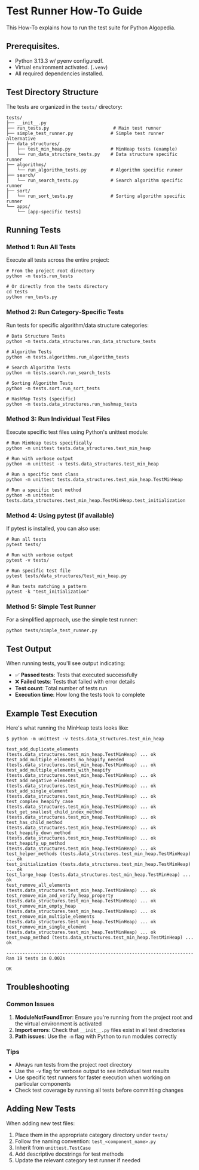 # Test Runner How-To Guide

This How-To explains how to run the test suite for Python Algopedia. 


## Prerequisites. 

- Python 3.13.3 w/ pyenv configuredf. 
- Virtual environment activated. (`.venv`)
- All required dependencies installed. 

## Test Directory Structure

The tests are organized in the `tests/` directory: 


    tests/
    ├── __init__.py
    ├── run_tests.py                        # Main test runner
    ├── simple_test_runner.py              # Simple test runner alternative
    ├── data_structures/
    │   ├── test_min_heap.py               # MinHeap tests (example)
    │   └── run_data_structure_tests.py    # Data structure specific runner
    ├── algorithms/
    │   └── run_algorithm_tests.py         # Algorithm specific runner
    ├── search/
    │   └── run_search_tests.py            # Search algorithm specific runner
    ├── sort/
    │   └── run_sort_tests.py              # Sorting algorithm specific runner
    └── apps/
        └── [app-specific tests]


## Running Tests

### Method 1: Run All Tests

Execute all tests across the entire project:

    # From the project root directory
    python -m tests.run_tests

    # Or directly from the tests directory
    cd tests
    python run_tests.py

### Method 2: Run Category-Specific Tests

Run tests for specific algorithm/data structure categories:

    # Data Structure Tests
    python -m tests.data_structures.run_data_structure_tests

    # Algorithm Tests  
    python -m tests.algorithms.run_algorithm_tests

    # Search Algorithm Tests
    python -m tests.search.run_search_tests

    # Sorting Algorithm Tests
    python -m tests.sort.run_sort_tests

    # HashMap Tests (specific)
    python -m tests.data_structures.run_hashmap_tests

### Method 3: Run Individual Test Files

Execute specific test files using Python's unittest module:

    # Run MinHeap tests specifically
    python -m unittest tests.data_structures.test_min_heap

    # Run with verbose output
    python -m unittest -v tests.data_structures.test_min_heap

    # Run a specific test class
    python -m unittest tests.data_structures.test_min_heap.TestMinHeap

    # Run a specific test method
    python -m unittest tests.data_structures.test_min_heap.TestMinHeap.test_initialization

### Method 4: Using pytest (if available)

If pytest is installed, you can also use:

    # Run all tests
    pytest tests/

    # Run with verbose output
    pytest -v tests/

    # Run specific test file
    pytest tests/data_structures/test_min_heap.py

    # Run tests matching a pattern
    pytest -k "test_initialization"

### Method 5: Simple Test Runner

For a simplified approach, use the simple test runner:

    python tests/simple_test_runner.py

## Test Output

When running tests, you'll see output indicating:

- ✅ **Passed tests**: Tests that executed successfully
- ❌ **Failed tests**: Tests that failed with error details
- **Test count**: Total number of tests run
- **Execution time**: How long the tests took to complete

## Example Test Execution

Here's what running the MinHeap tests looks like:

    $ python -m unittest -v tests.data_structures.test_min_heap

    test_add_duplicate_elements (tests.data_structures.test_min_heap.TestMinHeap) ... ok
    test_add_multiple_elements_no_heapify_needed (tests.data_structures.test_min_heap.TestMinHeap) ... ok
    test_add_multiple_elements_with_heapify (tests.data_structures.test_min_heap.TestMinHeap) ... ok
    test_add_negative_elements (tests.data_structures.test_min_heap.TestMinHeap) ... ok
    test_add_single_element (tests.data_structures.test_min_heap.TestMinHeap) ... ok
    test_complex_heapify_case (tests.data_structures.test_min_heap.TestMinHeap) ... ok
    test_get_smallest_child_index_method (tests.data_structures.test_min_heap.TestMinHeap) ... ok
    test_has_child_method (tests.data_structures.test_min_heap.TestMinHeap) ... ok
    test_heapify_down_method (tests.data_structures.test_min_heap.TestMinHeap) ... ok
    test_heapify_up_method (tests.data_structures.test_min_heap.TestMinHeap) ... ok
    test_helper_methods (tests.data_structures.test_min_heap.TestMinHeap) ... ok
    test_initialization (tests.data_structures.test_min_heap.TestMinHeap) ... ok
    test_large_heap (tests.data_structures.test_min_heap.TestMinHeap) ... ok
    test_remove_all_elements (tests.data_structures.test_min_heap.TestMinHeap) ... ok
    test_remove_min_and_verify_heap_property (tests.data_structures.test_min_heap.TestMinHeap) ... ok
    test_remove_min_empty_heap (tests.data_structures.test_min_heap.TestMinHeap) ... ok
    test_remove_min_multiple_elements (tests.data_structures.test_min_heap.TestMinHeap) ... ok
    test_remove_min_single_element (tests.data_structures.test_min_heap.TestMinHeap) ... ok
    test_swap_method (tests.data_structures.test_min_heap.TestMinHeap) ... ok

    ----------------------------------------------------------------------
    Ran 19 tests in 0.002s

    OK

## Troubleshooting

### Common Issues

1. **ModuleNotFoundError**: Ensure you're running from the project root and the virtual environment is activated
2. **Import errors**: Check that `__init__.py` files exist in all test directories
3. **Path issues**: Use the `-m` flag with Python to run modules correctly

### Tips

- Always run tests from the project root directory
- Use the `-v` flag for verbose output to see individual test results
- Use specific test runners for faster execution when working on particular components
- Check test coverage by running all tests before committing changes

## Adding New Tests

When adding new test files:

1. Place them in the appropriate category directory under `tests/`
2. Follow the naming convention: `test_<component_name>.py`
3. Inherit from `unittest.TestCase`
4. Add descriptive docstrings for test methods
5. Update the relevant category test runner if needed
